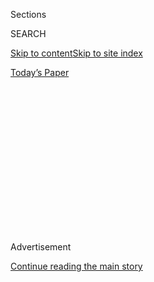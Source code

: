 <div id="app">

<div>

<div>

<div>

<div class="NYTAppHideMasthead css-1q2w90k e1suatyy0">

<div class="section css-ui9rw0 e1suatyy2">

<div class="css-eph4ug er09x8g0">

<div class="css-6n7j50">

</div>

<span class="css-1dv1kvn">Sections</span>

<div class="css-10488qs">

<span class="css-1dv1kvn">SEARCH</span>

</div>

[Skip to content](#site-content)[Skip to site index](#site-index)

</div>

<div class="css-10698na e1huz5gh0">

</div>

</div>

<div id="masthead-bar-one" class="section hasLinks css-15hmgas e1csuq9d3">

<div class="css-uqyvli e1csuq9d0">

</div>

<div class="css-1uqjmks e1csuq9d1">

</div>

<div class="css-9e9ivx">

[](https://myaccount.nytimes.com/auth/login?response_type=cookie&client_id=vi)

</div>

<div class="css-1bvtpon e1csuq9d2">

[Today’s Paper](https://www.nytimes.com/section/todayspaper)

</div>

</div>

</div>

</div>

<div data-aria-hidden="false">

<div id="site-content" role="main">

<div>

<div class="css-1aor85t" style="opacity:0.000000001;z-index:-1;visibility:hidden">

<div class="css-1hqnpie">

<div class="css-epjblv">

<span class="css-17xtcya">[Opinion](/section/opinion)</span><span class="css-x15j1o">|</span><span class="css-fwqvlz">The
World Builds a Wall to Keep America Out</span>

</div>

<div class="css-k008qs">

<div class="css-1iwv8en">

<span class="css-18z7m18"></span>

<div>

</div>

</div>

<span class="css-1n6z4y">https://nyti.ms/2Bs21ll</span>

<div class="css-1705lsu">

<div class="css-4xjgmj">

<div class="css-4skfbu" role="toolbar" data-aria-label="Social Media Share buttons, Save button, and Comments Panel with current comment count" data-testid="share-tools">

  - 
  - 
  - 
  - 
    
    <div class="css-6n7j50">
    
    </div>

  - 
  - 

</div>

</div>

</div>

</div>

</div>

</div>

<div id="NYT_TOP_BANNER_REGION" class="css-13pd83m">

</div>

<div id="top-wrapper" class="css-1sy8kpn">

<div id="top-slug" class="css-l9onyx">

Advertisement

</div>

[Continue reading the main story](#after-top)

<div class="ad top-wrapper" style="text-align:center;height:100%;display:block;min-height:250px">

<div id="top" class="place-ad" data-position="top" data-size-key="top">

</div>

</div>

<div id="after-top">

</div>

</div>

<div>

<div class="css-v5btjw etb61u70">

<div class="css-v05ibm etb61u71">

[Opinion](/section/opinion)

</div>

</div>

<div id="sponsor-wrapper" class="css-1hyfx7x">

<div id="sponsor-slug" class="css-19vbshk">

Supported by

</div>

[Continue reading the main story](#after-sponsor)

<div id="sponsor" class="ad sponsor-wrapper" style="text-align:center;height:100%;display:block">

</div>

<div id="after-sponsor">

</div>

</div>

<div class="css-186x18t">

</div>

<div class="css-1vkm6nb ehdk2mb0">

# The World Builds a Wall to Keep America Out

</div>

America has no monopoly on success.

<div class="css-18e8msd">

<div class="css-vp77d3 epjyd6m0">

<div class="css-1p10dcb ey68jwv0" data-aria-hidden="true">

[![Farhad
Manjoo](https://static01.nyt.com/images/2019/01/08/opinion/farhad-manjoo-opinion/farhad-manjoo-opinion-thumbLarge.png
"Farhad Manjoo")](https://www.nytimes.com/by/farhad-manjoo)

</div>

<div class="css-1baulvz">

By [<span class="css-1baulvz last-byline" itemprop="name">Farhad
Manjoo</span>](https://www.nytimes.com/by/farhad-manjoo)

<div class="css-8atqhb">

Opinion Columnist

</div>

</div>

</div>

  - July 1, 2020

  - 
    
    <div class="css-4xjgmj">
    
    <div class="css-d8bdto" role="toolbar" data-aria-label="Social Media Share buttons, Save button, and Comments Panel with current comment count" data-testid="share-tools">
    
      - 
      - 
      - 
      - 
        
        <div class="css-6n7j50">
        
        </div>
    
      - 
      - 
    
    </div>
    
    </div>

</div>

<div class="css-79elbk" data-testid="photoviewer-wrapper">

<div class="css-z3e15g" data-testid="photoviewer-wrapper-hidden">

</div>

<div class="css-1a48zt4 ehw59r15" data-testid="photoviewer-children">

![<span class="css-16f3y1r e13ogyst0" data-aria-hidden="true">El
presidente de Estados Unidos, Donald Trump, fue a Arizona la semana
pasada para participar en la celebración de la milla número 200 del muro
fronterizo.</span><span class="css-cnj6d5 e1z0qqy90" itemprop="copyrightHolder"><span class="css-1ly73wi e1tej78p0">Credit...</span><span><span>Doug
Mills/The New York
Times</span></span></span>](https://static01.nyt.com/images/2020/07/02/opinion/02manjoo1/merlin_173849757_1ff802dc-ae38-43af-bf96-1f9e58fa81e9-articleLarge.jpg?quality=75&auto=webp&disable=upscale)

</div>

</div>

<div class="css-mdjrty">

[Leer en
español](https://www.nytimes.com/es/2020/07/03/espanol/opinion/prohibicion-viajar-europa.html "Read in Spanish")

</div>

</div>

<div class="section meteredContent css-1r7ky0e" name="articleBody" itemprop="articleBody">

<div class="audioFigureHeading">

### Listen to This Opinion Column

<span class="css-16qbtva">Audio Recording by Audm</span>

</div>

<div class="css-qe9gm7">

<div>

</div>

</div>

<div class="css-1fanzo5 StoryBodyCompanionColumn">

<div class="css-53u6y8">

*To hear more audio stories from publishers like The New York Times,
download* [*Audm for iPhone or
Android*](https://www.audm.com/?utm_source=nytopinion&utm_medium=embed&utm_campaign=world_america_out)*.*

You might call it poetic, if it weren’t so painful. Donald Trump won the
White House largely on a campaign of shutting America’s borders to
pretty much everyone other than people of European descent. “Why are we
having all these people from shithole countries come here?” [he once
asked](https://www.washingtonpost.com/politics/trump-attacks-protections-for-immigrants-from-shithole-countries-in-oval-office-meeting/2018/01/11/bfc0725c-f711-11e7-91af-31ac729add94_story.html),
about Haitians, Salvadorans and Africans. “We should have more people
from places like Norway.”

So what should one conclude about America’s own proximity to Trump’s
global latrine now that “places like Norway” have decided to keep
*their* borders indefinitely closed to us?

Among [the list of
nations](https://www.consilium.europa.eu/en/press/press-releases/2020/06/30/council-agrees-to-start-lifting-travel-restrictions-for-residents-of-some-third-countries/)
to which Norway and the rest of Europe will soon reopen for travel are
three from the continent that Trump flushed down the toilet: [Algeria,
Morocco and
Rwanda](https://www.nytimes.com/2020/06/30/world/europe/eu-reopening-blocks-us-travelers.html).
Canada is also on the list. So is China, assuming it reciprocates.

But Trump’s America is not, because we are nowhere close to meeting
Europe’s criteria for reducing the spread of the coronavirus. How
successfully a society can fight a pandemic is as objective a measure of
national capacity, not to mention “greatness,” as one is likely to find
— and on this, like so much else these days, America ranks near the
bottom.

</div>

</div>

<div class="css-1fanzo5 StoryBodyCompanionColumn">

<div class="css-53u6y8">

I have lived in the United States for more than 30 years, and I can’t
think of any national failure as naked and complete as this one. When I
look at the graphs showing American infections soaring while the virus
abates [in nearly every other affluent
country](https://www.nytimes.com/2020/06/29/briefing/coronavirus-mississippi-new-england-patriots-your-monday-briefing.html),
I feel the sting of defeat, misery and embarrassment.

As an immigrant from South Africa, I find it hard to resist seeing
Europe’s travel dis as the ultimate comeuppance of Trump’s xenophobia.
Like a lot of Americans, I sometimes find myself assuming [American
exceptionalism](https://theweek.com/articles/654508/what-exactly-american-exceptionalism)
— the idea that America’s founding ideals make us morally superior to
“ordinary” nations and confer on us special credibility and insight
when dealing with global crises.

But America’s pandemic failure demolishes the notion that our country is
better off without people and ideas from beyond our borders. The last
few months should stick a fork in the absurd proposition that the United
States enjoys some kind of monopoly on brilliance. Clearly, we do not.
Rather than close ourselves off from the planet, we should be inviting
others to join the urgent project of rebuilding America.

I bang this drum often. As I’ve argued before, I am in favor of
[throwing America’s borders wide
open](https://www.nytimes.com/2019/01/16/opinion/open-borders-immigration.html)
to much of the world. My primary reasons are moral — I don’t think a
country founded on the idea that everyone is equal should seal itself
off to the ambitious billions who live beyond our shores.

There are also powerful economic and strategic arguments for openness;
American exceptionalism is impossible without immigration. [The only
way](http://paulgraham.com/95.html) that a country with less than 5
percent of the world’s population can maintain the long-term economic
and cultural superiority to which many Americans feel entitled is to
collectively produce much more than 5 percent of the world’s best ideas.

</div>

</div>

<div class="css-1fanzo5 StoryBodyCompanionColumn">

<div class="css-53u6y8">

The only way to do that is to invite in the other 95 percent. I spent
much of my career covering Silicon Valley. Some of the most innovative
companies in the world — from Google to Intel to Instagram to Stripe —
were founded by immigrants, and many in the industry say the whole place
[would not work without
immigration](https://www.nytimes.com/2017/02/08/technology/personaltech/why-silicon-valley-wouldnt-work-without-immigrants.html).

I am not one of those lefties who believe that Trump bears all of the
blame for our flawed response to the virus. The breakdown here was so
total that it [lays bare larger and more persistent
ailments](https://www.theatlantic.com/magazine/archive/2020/06/underlying-conditions/610261/):
our creaking health care system, the ruthlessness of our economy, our
Swiss-cheese safety net, and political polarization that poisons
effective action but excels at whipping up nonsensical culture wars.

The totality of our failure is precisely why we should look to the
outside for success — yet Trump has used the virus as an excuse to
[accelerate his restrictions on
immigration](https://www.nytimes.com/2020/06/12/us/politics/coronavirus-trump-immigration-policies.html).

Last week, Trump [suspended the issuance of work
visas](https://www.nytimes.com/2020/06/22/us/politics/trump-h1b-work-visas.html)
for hundreds of thousands of foreigners, from tech workers to seasonal
workers in the hospitality industry to au pairs and students.

Another group the restriction affects is doctors. [About 127,000
doctors](https://www.nbcnews.com/news/asian-america/fear-deportation-heightened-immigrant-doctors-h-1b-visas-amid-pandemic-n1204791),
nearly a quarter of the physicians in the United States, are immigrants.
Many of them are now [caring for coronavirus
patients](https://www.motherjones.com/coronavirus-updates/2020/06/immigrant-h1b-doctors-coronavirus-green-card/)
in communities without enough health care professionals. All the while,
immigrant doctors have had to worry not only that they might die of the
virus while taking care of Americans, but also that if they do, their
families could be deported.

This is madness. More than that: If we keep shutting foreigners out,
what justifies our arrogant assumption that the world’s best and
brightest will keep wanting to come here?

Consider, for instance, Rwanda, one of the countries that did make
Europe’s list. In 1994, it suffered a genocide in which the United
States and the United Nations infamously refused to intervene. Almost a
million people were killed. In the 26 years since, Rwanda has [rebuilt
itself](https://www.nytimes.com/2019/04/06/world/africa/rwanda-genocide-25-years.html),
and now it boasts one of the most [capable medical systems in
Africa](https://www.atlanticcouncil.org/blogs/africasource/rwandas-successes-and-challenges-in-response-to-covid-19/).
Rwanda’s 13 million people have nearly universal health care coverage;
the country uses drones to carry blood and other supplies to far-flung
hospitals.

</div>

</div>

<div class="css-1fanzo5 StoryBodyCompanionColumn">

<div class="css-53u6y8">

And when the coronavirus came,
[Rwanda](https://www.newyorker.com/news/news-desk/what-african-nations-are-teaching-the-west-about-fighting-the-coronavirus)
set up contact tracing to quickly halt the spread of the virus, making
it [one of several African
countries](https://www.newyorker.com/news/news-desk/what-african-nations-are-teaching-the-west-about-fighting-the-coronavirus)
to squash it. To date, only two Rwandans are known to have died of
Covid-19.

I truly hope that Rwandans and others witnessing America’s dysfunction
are not tempted to celebrate our fall. The United States’ coronavirus
failure is a loss for the world, which has long depended on American
leadership to combat global crises.

The lesson here is obvious: We are all in this together. It’s time to
stop pretending that America, and Americans, have all the answers. We
need all the help we can get.

## Office Hours With Farhad Manjoo

*Farhad wants to* [*chat with readers on the
phone*](https://www.nytimes.com/2019/05/16/opinion/farhad-office-hours.html?module=inline)*.
If you’re interested in talking to a New York Times columnist about
anything that’s on your mind, please fill out this form. Farhad will
select a few readers to call.*

</div>

</div>

<div style="max-width:100%;margin:0 auto">

<div id="100000006507025" class="css-17dprlf" data-slug="farhad-office-hours" style="max-width:600px">

</div>

</div>

<div class="css-1fanzo5 StoryBodyCompanionColumn">

<div class="css-53u6y8">

*The Times is committed to publishing* [*a diversity of
letters*](https://www.nytimes.com/2019/01/31/opinion/letters/letters-to-editor-new-york-times-women.html)
*to the editor. We’d like to hear what you think about this or any of
our articles. Here are some*
[*tips*](https://help.nytimes.com/hc/en-us/articles/115014925288-How-to-submit-a-letter-to-the-editor)*.
And here's our email:*
[*letters@nytimes.com*](mailto:letters@nytimes.com)*.*

*Follow The New York Times Opinion section on*
[*Facebook*](https://www.facebook.com/nytopinion)*,* [*Twitter
(@NYTopinion)*](http://twitter.com/NYTOpinion) *and*
[*Instagram*](https://www.instagram.com/nytopinion/)*.*

</div>

</div>

</div>

<div>

</div>

<div>

</div>

<div>

</div>

<div>

<div id="bottom-wrapper" class="css-1ede5it">

<div id="bottom-slug" class="css-l9onyx">

Advertisement

</div>

[Continue reading the main story](#after-bottom)

<div id="bottom" class="ad bottom-wrapper" style="text-align:center;height:100%;display:block;min-height:90px">

</div>

<div id="after-bottom">

</div>

</div>

</div>

</div>

</div>

## Site Index

<div>

</div>

## Site Information Navigation

  - [© <span>2020</span> <span>The New York Times
    Company</span>](https://help.nytimes.com/hc/en-us/articles/115014792127-Copyright-notice)

<!-- end list -->

  - [NYTCo](https://www.nytco.com/)
  - [Contact
    Us](https://help.nytimes.com/hc/en-us/articles/115015385887-Contact-Us)
  - [Work with us](https://www.nytco.com/careers/)
  - [Advertise](https://nytmediakit.com/)
  - [T Brand Studio](http://www.tbrandstudio.com/)
  - [Your Ad
    Choices](https://www.nytimes.com/privacy/cookie-policy#how-do-i-manage-trackers)
  - [Privacy](https://www.nytimes.com/privacy)
  - [Terms of
    Service](https://help.nytimes.com/hc/en-us/articles/115014893428-Terms-of-service)
  - [Terms of
    Sale](https://help.nytimes.com/hc/en-us/articles/115014893968-Terms-of-sale)
  - [Site Map](https://spiderbites.nytimes.com)
  - [Help](https://help.nytimes.com/hc/en-us)
  - [Subscriptions](https://www.nytimes.com/subscription?campaignId=37WXW)

</div>

</div>

</div>

</div>
